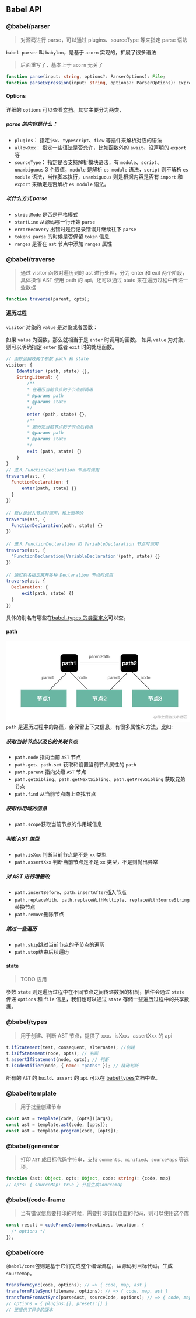 ## Babel API

### @babel/parser

> 对源码进行 parse，可以通过 plugins、sourceType 等来指定 parse 语法

`babel parser` 叫 `babylon`，是基于 `acorn` 实现的，扩展了很多语法

> 后面重写了，基本上于 `acorn` 无关了

```ts
function parse(input: string, options?: ParserOptions): File;
function parseExpression(input: string, options?: ParserOptions): Expression;
```

#### Options

详细的 `options` 可以查看[文档](https://link.juejin.cn/?target=https%3A%2F%2Fbabeljs.io%2Fdocs%2Fen%2Fbabel-parser%23options)。其实主要分为两类，

##### parse 的内容是什么：

- `plugins`： 指定`jsx`、`typescript`、`flow` 等插件来解析对应的语法
- `allowXxx`： 指定一些语法是否允许，比如函数外的 `await`、没声明的 `export`等
- `sourceType`： 指定是否支持解析模块语法，有 `module`、`script`、`unambiguous` 3 个取值，`module` 是解析 `es module` 语法，`script` 则不解析 `es module` 语法，当作脚本执行，`unambiguous` 则是根据内容是否有 `import` 和 `export` 来确定是否解析 `es module` 语法。

##### 以什么方式 parse

- `strictMode` 是否是严格模式
- `startLine` 从源码哪一行开始 `parse`
- `errorRecovery` 出错时是否记录错误并继续往下 `parse`
- `tokens parse` 的时候是否保留 `token` 信息
- `ranges` 是否在 `ast` 节点中添加 `ranges` 属性

### @babel/traverse

> 通过 visitor 函数对遍历到的 ast 进行处理，分为 enter 和 exit 两个阶段，具体操作 AST 使用 path 的 api，还可以通过 state 来在遍历过程中传递一些数据

```ts
function traverse(parent, opts);
```

#### 遍历过程

`visitor` 对象的 `value` 是对象或者函数：

如果 `value` 为函数，那么就相当于是 `enter` 时调用的函数。
如果 `value` 为对象，则可以明确指定 `enter` 或者 `exit` 时的处理函数。

```js
// 函数会接收两个参数 path 和 state
visitor: {
    Identifier (path, state) {},
    StringLiteral: {
        /**
        * 在遍历当前节点的子节点前调用
        * @params path
        * @params state
        */
        enter (path, state) {},
        /**
        * 遍历完当前节点的子节点后调用
        * @params path
        * @params state
        */
        exit (path, state) {}
    }
}
// 进入 FunctionDeclaration 节点时调用
traverse(ast, {
  FunctionDeclaration: {
      enter(path, state) {}
  }
})

// 默认是进入节点时调用，和上面等价
traverse(ast, {
  FunctionDeclaration(path, state) {}
})

// 进入 FunctionDeclaration 和 VariableDeclaration 节点时调用
traverse(ast, {
  'FunctionDeclaration|VariableDeclaration'(path, state) {}
})

// 通过别名指定离开各种 Declaration 节点时调用
traverse(ast, {
  Declaration: {
      exit(path, state) {}
  }
})
```

具体的别名有哪些在[babel-types 的类型定义](https://link.juejin.cn/?target=https%3A%2F%2Fgithub.com%2Fbabel%2Fbabel%2Fblob%2Fmain%2Fpackages%2Fbabel-types%2Fsrc%2Fast-types%2Fgenerated%2Findex.ts%23L2489-L2535)可以查。

#### path

![](../../../assets/images/538aefbdff92426c98c7f1da1feeb246_tplv-k3u1fbpfcp-watermark.awebp)
`path` 是遍历过程中的路径，会保留上下文信息，有很多属性和方法，比如:

##### 获取当前节点以及它的关联节点

- `path.node` 指向当前 `AST` 节点
- `path.get`、`path.set` 获取和设置当前节点属性的 `path`
- `path.parent` 指向父级 `AST` 节点
- `path.getSibling`、`path.getNextSibling`、`path.getPrevSibling` 获取兄弟节点
- `path.find` 从当前节点向上查找节点

##### 获取作用域的信息

- `path.scope`获取当前节点的作用域信息

##### 判断 AST 类型

- `path.isXxx` 判断当前节点是不是 `xx` 类型
- `path.assertXxx` 判断当前节点是不是 `xx` 类型，不是则抛出异常

##### 对 AST 进行增删改

- `path.insertBefore`、`path.insertAfter`插入节点
- `path.replaceWith`、`path.replaceWithMultiple`、`replaceWithSourceString`替换节点
- `path.remove`删除节点

##### 跳过一些遍历

- `path.skip`跳过当前节点的子节点的遍历
- `path.stop`结束后续遍历

#### state

> TODO 应用

参数 `state` 则是遍历过程中在不同节点之间传递数据的机制，插件会通过 `state` 传递 `options` 和 `file` 信息，我们也可以通过 `state` 存储一些遍历过程中的共享数据。

### @babel/types

> 用于创建、判断 AST 节点，提供了 xxx、isXxx、assertXxx 的 api

```js
t.ifStatement(test, consequent, alternate); //创建
t.isIfStatement(node, opts); // 判断
t.assertIfStatement(node, opts); // 判断
t.isIdentifier(node, { name: "paths" }); // 精确判断
```

所有的 `AST` 的 `build`、`assert` 的 `api` 可以在 [babel types](https://link.juejin.cn/?target=https%3A%2F%2Fbabeljs.io%2Fdocs%2Fen%2Fbabel-types%23api)文档中查。

### @babel/template

> 用于批量创建节点

```js
const ast = template(code, [opts])(args);
const ast = template.ast(code, [opts]);
const ast = template.program(code, [opts]);
```

### @babel/generator

> 打印 `AST` 成目标代码字符串，支持 `comments`、`minified`、`sourceMaps` 等选项。

```ts
function (ast: Object, opts: Object, code: string): {code, map}
// opts: { sourceMap: true } 开启生成sourcemap
```

### @babel/code-frame

> 当有错误信息要打印的时候，需要打印错误位置的代码，则可以使用这个库

```ts
const result = codeFrameColumns(rawLines, location, {
  /* options */
});
```

### @babel/core

`@babel/core`包则是基于它们完成整个编译流程，从源码到目标代码，生成`sourcemap`。

```js
transformSync(code, options); // => { code, map, ast }
transformFileSync(filename, options); // => { code, map, ast }
transformFromAstSync(parsedAst, sourceCode, options); // => { code, map, ast }
// options = { plugins:[], presets:[] }
// 还提供了异步的版本
```
